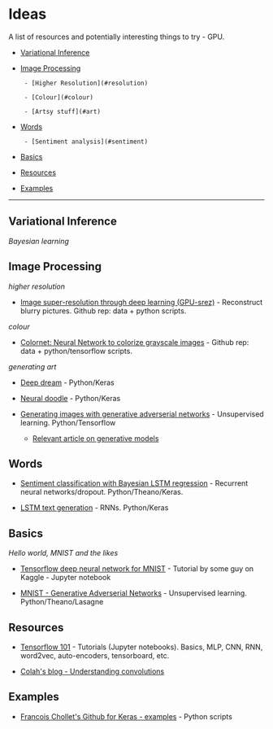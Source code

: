 # Ideas

A list of resources and potentially interesting things to try - GPU.

- [Variational Inference](#variational-inference)

- [Image Processing](#image-processing)
      
       - [Higher Resolution](#resolution)

       - [Colour](#colour)

       - [Artsy stuff](#art)

- [Words](#words)
        
       - [Sentiment analysis](#sentiment)


- [Basics](#hello-world)

- [Resources](#resources)

- [Examples](#examples)



- - -

## Variational Inference

*Bayesian learning*

<!-- * [Neural Networks in PyMC3 estimated with Variational Inference](http://twiecki.github.io/blog/2016/06/01/bayesian-deep-learning/) - tutorial with PyMC3/Theano (Part I)

* [Bridging PyMC3 and Lasagne to build a Hierarchical Neural Network](http://twiecki.github.io/blog/2016/07/05/bayesian-deep-learning/) - tutorial with PyMC3/Lasagne/Theano (Part II)
 -->

## Image Processing

*higher resolution*

* [Image super-resolution through deep learning (GPU-srez)](https://github.com/david-gpu/srez) - Reconstruct blurry pictures. Github rep: data + python scripts. 

*colour*

* [Colornet: Neural Network to colorize grayscale images](https://github.com/pavelgonchar/colornet) - Github rep: data + python/tensorflow scripts.

*generating art*

* [Deep dream](https://github.com/fchollet/keras/blob/master/examples/deep_dream.py) - Python/Keras 

* [Neural doodle](https://github.com/fchollet/keras/blob/master/examples/neural_doodle.py) - Python/Keras 

* [Generating images with generative adverserial networks](https://github.com/openai/improved-gan/tree/master/imagenet) - Unsupervised learning. Python/Tensorflow
    * [Relevant article on generative models](https://openai.com/blog/generative-models/)



## Words

* [Sentiment classification with Bayesian LSTM regression](https://github.com/yaringal/BayesianRNN/tree/master/Example) - Recurrent neural networks/dropout. Python/Theano/Keras.

* [LSTM text generation](https://github.com/fchollet/keras/blob/master/examples/lstm_text_generation.py) - RNNs. Python/Keras


## Basics

*Hello world, MNIST and the likes*


* [Tensorflow deep neural network for MNIST](https://www.kaggle.com/kakauandme/digit-recognizer/tensorflow-deep-nn/notebook) - Tutorial by some guy on Kaggle - Jupyter notebook


* [MNIST - Generative Adverserial Networks](https://github.com/openai/improved-gan/tree/master/mnist_svhn_cifar10) - Unsupervised learning. Python/Theano/Lasagne


## Resources

* [Tensorflow 101](https://github.com/sjchoi86/Tensorflow-101) - Tutorials (Jupyter notebooks). Basics, MLP, CNN, RNN, word2vec, auto-encoders, tensorboard, etc. 


* [Colah's blog - Understanding convolutions](http://colah.github.io/posts/2014-07-Understanding-Convolutions/) 


    
## Examples


* [Francois Chollet's Github for Keras - examples](https://github.com/fchollet/keras/tree/master/examples) - Python scripts

